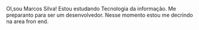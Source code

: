 OI,sou Marcos Silva!
Estou estudando Tecnologia da informação.
Me preparanto para ser um desenvolvedor.
Nesse momento estou me decrindo na area fron end.
